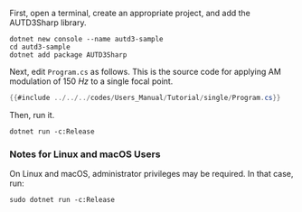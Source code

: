 First, open a terminal, create an appropriate project, and add the AUTD3Sharp library.

```shell
dotnet new console --name autd3-sample
cd autd3-sample
dotnet add package AUTD3Sharp
```

Next, edit `Program.cs` as follows.
This is the source code for applying AM modulation of $\SI{150}{Hz}$ to a single focal point.

```csharp,name=Program.cs
{{#include ../../../codes/Users_Manual/Tutorial/single/Program.cs}}
```

Then, run it.

```shell
dotnet run -c:Release
```

### Notes for Linux and macOS Users

On Linux and macOS, administrator privileges may be required.
In that case, run:
```shell
sudo dotnet run -c:Release
```

